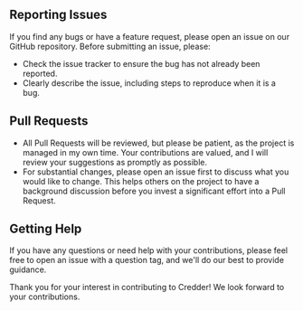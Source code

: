 ## Reporting Issues

If you find any bugs or have a feature request, please open an issue on our GitHub repository.
Before submitting an issue, please:
- Check the issue tracker to ensure the bug has not already been reported.
- Clearly describe the issue, including steps to reproduce when it is a bug.

## Pull Requests

- All Pull Requests will be reviewed, but please be patient, 
as the project is managed in my own time. 
Your contributions are valued, and I will review your suggestions 
as promptly as possible.
- For substantial changes, please open an issue first to discuss 
what you would like to change. This helps others on the project to 
have a background discussion before you invest a significant effort 
into a Pull Request.

## Getting Help
If you have any questions or need help with your contributions, please feel free to open an issue with a question tag, and we'll do our best to provide guidance.

Thank you for your interest in contributing to Credder! We look forward to your contributions.
